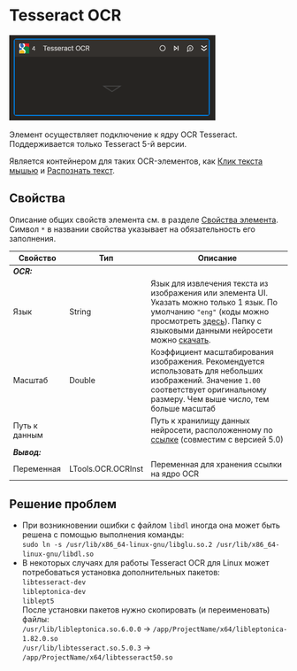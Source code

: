 # Tesseract OCR

![](../../../resources/activities/basic/ocr/tesseract-cropped-fixed.png)

Элемент осуществляет подключение к ядру OCR Tesseract. Поддерживается только Tesseract 5-й версии. 

Является контейнером для таких OCR-элементов, как [Клик текста мышью](https://docs.primo-rpa.ru/primo-rpa/g_elements/el_extra/t1/els_ocr/el_ocr_textclick) и [Распознать текст](https://docs.primo-rpa.ru/primo-rpa/g_elements/el_extra/t1/els_ocr/el_ocr_recog).

## Свойства
Описание общих свойств элемента см. в разделе [Свойства элемента](https://docs.primo-rpa.ru/primo-rpa/primo-studio/process/elements#svoistva-elementa).\
Символ `*` в названии свойства указывает на обязательность его заполнения.

| Свойство             | Тип                   | Описание                                      |
| -------------------- | --------------------- | --------------------------------------------- |
| ***OCR:*** | |  |
| Язык | String | Язык для извлечения текста из изображения или элемента UI. Указать можно только 1 язык. По умолчанию `"eng"` (коды можно просмотреть [здесь](https://github.com/tesseract-ocr/tesseract/blob/main/doc/tesseract.1.asc#languages)). Папку с языковыми данными нейросети можно [скачать](https://tesseract-ocr.github.io/tessdoc/Data-Files). |
| Масштаб | Double | Коэффициент масштабирования изображения. Рекомендуется использовать для небольших изображений. Значение `1.00` соответствует оригинальному размеру. Чем выше число, тем больше масштаб |
| Путь к данным |  | Путь к хранилищу данных нейросети, расположенному по [ссылке](https://tesseract-ocr.github.io/tessdoc/Data-Files) (совместим с версией 5.0) |
| ***Вывод:***  |  |  |
| Переменная | LTools.OCR.OCRInst | Переменная для хранения ссылки на ядро OCR |

## Решение проблем
* При возникновении ошибки с файлом `libdl` иногда она может быть решена с помощью выполнения команды:  
`sudo ln -s /usr/lib/x86_64-linux-gnu/libglu.so.2 /usr/lib/x86_64-linux-gnu/libdl.so`
* В некоторых случаях для работы Tesseract OCR для Linux может потребоваться установка дополнительных пакетов:  
`libtesseract-dev`  
`libleptonica-dev`  
`liblept5`  
После установки пакетов нужно скопировать (и переименовать) файлы:  
`/usr/lib/libleptonica.so.6.0.0` -> `/app/ProjectName/x64/libleptonica-1.82.0.so`  
`/usr/lib/libtesseract.so.5.0.3` -> `/app/ProjectName/x64/libtesseract50.so`  